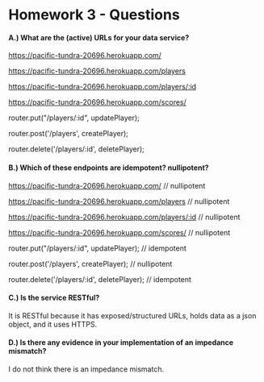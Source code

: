 
# Homework 3 - Questions

#### A.) What are the (active) URLs for your data service?
https://pacific-tundra-20696.herokuapp.com/

https://pacific-tundra-20696.herokuapp.com/players

https://pacific-tundra-20696.herokuapp.com/players/:id

https://pacific-tundra-20696.herokuapp.com/scores/

router.put("/players/:id", updatePlayer);

router.post('/players', createPlayer);

router.delete('/players/:id', deletePlayer);


#### B.) Which of these endpoints are idempotent? nullipotent?
https://pacific-tundra-20696.herokuapp.com/ 			// nullipotent

https://pacific-tundra-20696.herokuapp.com/players 		// nullipotent

https://pacific-tundra-20696.herokuapp.com/players/:id 	// nullipotent

https://pacific-tundra-20696.herokuapp.com/scores/ 		// nullipotent

router.put("/players/:id", updatePlayer); 				// idempotent

router.post('/players', createPlayer); 					// nullipotent

router.delete('/players/:id', deletePlayer); 			// idempotent


#### C.) Is the service RESTful?
It is RESTful because it has exposed/structured URLs, holds data as a json object, and it uses HTTPS.

#### D.) Is there any evidence in your implementation of an impedance mismatch?
I do not think there is an impedance mismatch.
